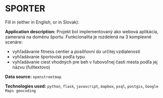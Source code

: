 # SPORTER

Fill in (either in English, or in Slovak):

**Application description:**
Projekt bol implementovaný ako webová aplikácia, zameraná na doménu športu.
Funkcionalita je rozdelená na 3 komplexné scenáre:
* vyhľadávanie fitness centier a posilňovní do určitej vzdialenosti
* vyhľadávanie športovísk podľa typu
* vyhľadávanie ciest vhodných pre beh v ľubovoľnej časti mesta podľa jej názvu (fulltextovo)



**Data source:** `openstreetmap`

**Technologies used:** `python`, `flask`, `javascript`, `mapbox`,
`psql`, `postgis`, `Google Maps geocoding`

